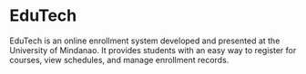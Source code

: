 # EduTech
EduTech is an online enrollment system developed and presented at the University of Mindanao. It provides students with an easy way to register for courses, view schedules, and manage enrollment records. 
